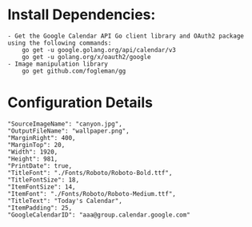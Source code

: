 
# Install Dependencies:
    - Get the Google Calendar API Go client library and OAuth2 package using the following commands:
        go get -u google.golang.org/api/calendar/v3
        go get -u golang.org/x/oauth2/google
    - Image manipulation library
        go get github.com/fogleman/gg

# Configuration Details
    "SourceImageName": "canyon.jpg",
    "OutputFileName": "wallpaper.png",
    "MarginRight": 400,
    "MarginTop": 20,
    "Width": 1920,
    "Height": 981,
    "PrintDate": true,
    "TitleFont": "./Fonts/Roboto/Roboto-Bold.ttf",
    "TitleFontSize": 18,
    "ItemFontSize": 14,
    "ItemFont": "./Fonts/Roboto/Roboto-Medium.ttf",
    "TitleText": "Today's Calendar",
    "ItemPadding": 25,
    "GoogleCalendarID": "aaa@group.calendar.google.com"